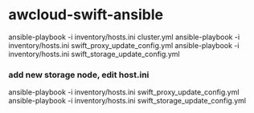 # awcloud-swift-ansible

ansible-playbook -i inventory/hosts.ini cluster.yml
ansible-playbook -i inventory/hosts.ini swift_proxy_update_config.yml
ansible-playbook -i inventory/hosts.ini swift_storage_update_config.yml

### add new storage node, edit host.ini

ansible-playbook -i inventory/hosts.ini swift_proxy_update_config.yml
ansible-playbook -i inventory/hosts.ini swift_storage_update_config.yml